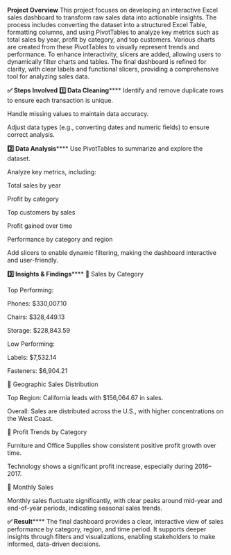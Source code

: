**Project Overview**
This project focuses on developing an interactive Excel sales dashboard to transform raw sales data into actionable insights. The process includes converting the dataset into a structured Excel Table, formatting columns, and using PivotTables to analyze key metrics such as total sales by year, profit by category, and top customers. Various charts are created from these PivotTables to visually represent trends and performance. To enhance interactivity, slicers are added, allowing users to dynamically filter charts and tables. The final dashboard is refined for clarity, with clear labels and functional slicers, providing a comprehensive tool for analyzing sales data.

**✅ Steps Involved**
**1️⃣ Data Cleaning******
Identify and remove duplicate rows to ensure each transaction is unique.

Handle missing values to maintain data accuracy.

Adjust data types (e.g., converting dates and numeric fields) to ensure correct analysis.

**2️⃣ Data Analysis******
Use PivotTables to summarize and explore the dataset.

Analyze key metrics, including:

Total sales by year

Profit by category

Top customers by sales

Profit gained over time

Performance by category and region

Add slicers to enable dynamic filtering, making the dashboard interactive and user-friendly.

**3️⃣ Insights & Findings******
📌 Sales by Category

Top Performing:

Phones: $330,007.10

Chairs: $328,449.13

Storage: $228,843.59

Low Performing:

Labels: $7,532.14

Fasteners: $6,904.21

📌 Geographic Sales Distribution

Top Region: California leads with $156,064.67 in sales.

Overall: Sales are distributed across the U.S., with higher concentrations on the West Coast.


📌 Profit Trends by Category

Furniture and Office Supplies show consistent positive profit growth over time.

Technology shows a significant profit increase, especially during 2016–2017.

📌 Monthly Sales

Monthly sales fluctuate significantly, with clear peaks around mid-year and end-of-year periods, indicating seasonal sales trends.

**✅ Result******
The final dashboard provides a clear, interactive view of sales performance by category, region, and time period. It supports deeper insights through filters and visualizations, enabling stakeholders to make informed, data-driven decisions.

